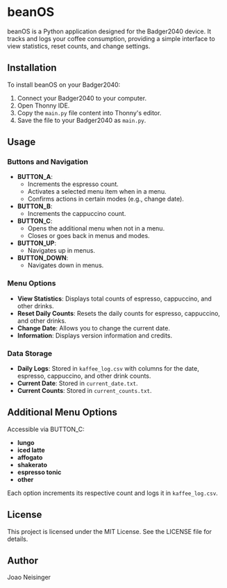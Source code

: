 # beanOS

beanOS is a Python application designed for the Badger2040 device. It tracks and logs your coffee consumption, providing a simple interface to view statistics, reset counts, and change settings.

## Installation

To install beanOS on your Badger2040:
1. Connect your Badger2040 to your computer.
2. Open Thonny IDE.
3. Copy the `main.py` file content into Thonny's editor.
4. Save the file to your Badger2040 as `main.py`.

## Usage

### Buttons and Navigation

- **BUTTON_A**: 
  - Increments the espresso count.
  - Activates a selected menu item when in a menu.
  - Confirms actions in certain modes (e.g., change date).
- **BUTTON_B**: 
  - Increments the cappuccino count.
- **BUTTON_C**: 
  - Opens the additional menu when not in a menu.
  - Closes or goes back in menus and modes.
- **BUTTON_UP**: 
  - Navigates up in menus.
- **BUTTON_DOWN**: 
  - Navigates down in menus.

### Menu Options

- **View Statistics**: Displays total counts of espresso, cappuccino, and other drinks.
- **Reset Daily Counts**: Resets the daily counts for espresso, cappuccino, and other drinks.
- **Change Date**: Allows you to change the current date.
- **Information**: Displays version information and credits.

### Data Storage

- **Daily Logs**: Stored in `kaffee_log.csv` with columns for the date, espresso, cappuccino, and other drink counts.
- **Current Date**: Stored in `current_date.txt`.
- **Current Counts**: Stored in `current_counts.txt`.

## Additional Menu Options

Accessible via BUTTON_C:
- **lungo**
- **iced latte**
- **affogato**
- **shakerato**
- **espresso tonic**
- **other**

Each option increments its respective count and logs it in `kaffee_log.csv`.

## License

This project is licensed under the MIT License. See the LICENSE file for details.

## Author

Joao Neisinger
